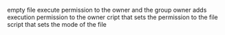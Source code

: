 empty file
execute permission to the owner and the group owner
adds execution permission to the owner
cript that sets the permission to the file
script that sets the mode of the file
